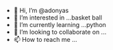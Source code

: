 - 👋 Hi, I’m @adonyas
- 👀 I’m interested in ...basket ball
- 🌱 I’m currently learning ...python
- 💞️ I’m looking to collaborate on ...
- 📫 How to reach me ...

<!---
adonyase/adonyase is a ✨ special ✨ repository because its `README.md` (this file) appears on your GitHub profile.
You can click the Preview link to take a look at your changes.
--->
